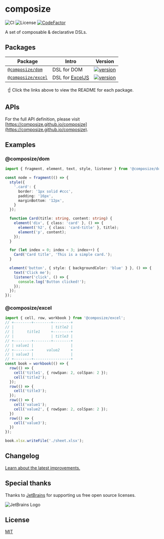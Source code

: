 # composize

![CI](https://github.com/composize/composize/actions/workflows/ci.yml/badge.svg)
![License](https://img.shields.io/badge/License-MIT-blue.svg)
[![CodeFactor](https://www.codefactor.io/repository/github/composize/composize/badge)](https://www.codefactor.io/repository/github/composize/composize)

A set of composable & declarative DSLs.

## Packages

| Package                                                                               | Intro                                                 | Version                                                                                                                |
| ------------------------------------------------------------------------------------- | ----------------------------------------------------- | ---------------------------------------------------------------------------------------------------------------------- |
| [`@composize/dom`](https://github.com/composize/composize/tree/main/packages/dom)     | DSL for DOM                                           | [![version](https://img.shields.io/npm/v/@composize/dom/latest.svg)](https://www.npmjs.com/package/@composize/dom)     |
| [`@composize/excel`](https://github.com/composize/composize/tree/main/packages/excel) | DSL for [ExcelJS](https://github.com/exceljs/exceljs) | [![version](https://img.shields.io/npm/v/@composize/excel/latest.svg)](https://www.npmjs.com/package/@composize/excel) |

&nbsp; ☝️ Click the links above to view the README for each package.

## APIs

For the full API definition, please visit [https://composize.github.io/composize](https://composize.github.io/composize).

## Examples

### @composize/dom

```ts
import { fragment, element, text, style, listener } from '@composize/dom';

const node = fragment(() => {
  style({
    '.card': {
      border: '1px solid #ccc',
      padding: '16px',
      marginBottom: '12px',
    }
  });

  function Card(title: string, content: string) {
    element('div', { class: 'card' }, () => {
      element('h2', { class: 'card-title' }, title);
      element('p', content);
    });
  }

  for (let index = 0; index < 3; index++) {
    Card('Card title', 'This is a simple card.');
  }

  element('button', { style: { backgroundColor: 'blue' } }, () => {
    text('Click me');
    listener('click', () => {
      console.log('Button clicked!');
    });
  });
});
```

### @composize/excel

```ts
import { cell, row, workbook } from '@composize/excel';
// +--------+--------+--------+
// |                 | title2 |
// |      title1     +--------+
// |                 | title3 |
// +--------+--------+--------+
// | value1 |                 |
// +--------+      value2     +
// | value3 |                 |
// +--------+-----------------+
const book = workbook(() => {
  row(() => {
    cell('title1', { rowSpan: 2, colSpan: 2 });
    cell('title2');
  });
  row(() => {
    cell('title3');
  });
  row(() => {
    cell('value1');
    cell('value2', { rowSpan: 2, colSpan: 2 });
  })
  row(() => {
    cell('value3');
  })
});

book.xlsx.writeFile('./sheet.xlsx');
```

## Changelog

[Learn about the latest improvements.](https://github.com/composize/composize/blob/main/CHANGELOG.md)

##  Special thanks

Thanks to [JetBrains](https://www.jetbrains.com/?from=composize) for supporting us free open source licenses.

![JetBrains Logo](https://resources.jetbrains.com/storage/products/company/brand/logos/jb_beam.svg)

## License

[MIT](https://github.com/composize/composize/blob/main/LICENSE)
